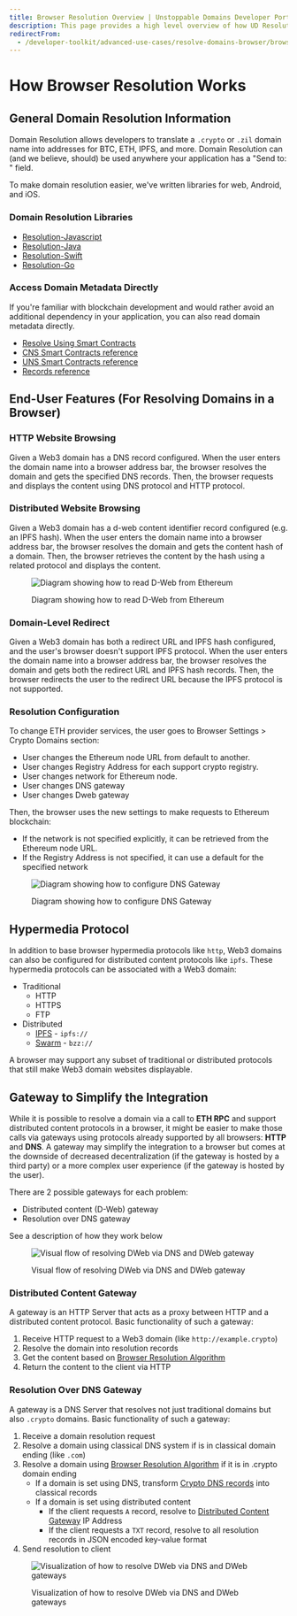 ```yaml
---
title: Browser Resolution Overview | Unstoppable Domains Developer Portal
description: This page provides a high level overview of how UD Resolution works when resolving domains using a traditional HTTP Web Browser or a DApp Browser.
redirectFrom:
  - /developer-toolkit/advanced-use-cases/resolve-domains-browser/browser-resolution-overview/
---
```


# How Browser Resolution Works

## General Domain Resolution Information

Domain Resolution allows developers to translate a `.crypto` or `.zil` domain name into addresses for BTC, ETH, IPFS, and more. Domain Resolution can (and we believe, should) be used anywhere your application has a "Send to: " field.

To make domain resolution easier, we've written libraries for web, Android, and iOS.

### Domain Resolution Libraries

- [Resolution-Javascript](/resolution/sdks-and-libraries/javascript.md)
- [Resolution-Java](/resolution/sdks-and-libraries/java.md)
- [Resolution-Swift](/resolution/sdks-and-libraries/swift.md)
- [Resolution-Go](/resolution/sdks-and-libraries/go.md)

### Access Domain Metadata Directly

If you're familiar with blockchain development and would rather avoid an additional dependency in your application, you can also read domain metadata directly.

- [Resolve Using Smart Contracts](/smart-contracts/quick-start/resolve-domains.md)
- [CNS Smart Contracts reference](/smart-contracts/contract-reference/cns-smart-contracts.md)
- [UNS Smart Contracts reference](/smart-contracts/contract-reference/uns-smart-contracts.md)
- [Records reference](/resolution/records-reference.md)

## End-User Features (For Resolving Domains in a Browser)

### HTTP Website Browsing

Given a Web3 domain has a DNS record configured. When the user enters the domain name into a browser address bar, the browser resolves the domain and gets the specified DNS records. Then, the browser requests and displays the content using DNS protocol and HTTP protocol.

### Distributed Website Browsing

Given a Web3 domain has a d-web content identifier record configured (e.g. an IPFS hash). When the user enters the domain name into a browser address bar, the browser resolves the domain and gets the content hash of a domain. Then, the browser retrieves the content by the hash using a related protocol and displays the content.

<figure>

![Diagram showing how to read D-Web from Ethereum](/images/overview_read_dweb_website_from_ethereum_and_decentralized_network.png "#width=75%")

<figcaption>Diagram showing how to read D-Web from Ethereum</figcaption>
</figure>

### Domain-Level Redirect

Given a Web3 domain has both a redirect URL and IPFS hash configured, and the user's browser doesn't support IPFS protocol. When the user enters the domain name into a browser address bar, the browser resolves the domain and gets both the redirect URL and IPFS hash records. Then, the browser redirects the user to the redirect URL because the IPFS protocol is not supported.

### Resolution Configuration

To change ETH provider services, the user goes to Browser Settings > Crypto Domains section:

- User changes the Ethereum node URL from default to another.
- User changes Registry Address for each support crypto registry.
- User changes network for Ethereum node.
- User changes DNS gateway
- User changes Dweb gateway

Then, the browser uses the new settings to make requests to Ethereum blockchain:

- If the network is not specified explicitly, it can be retrieved from the Ethereum node URL.
- If the Registry Address is not specified, it can use a default for the specified network

<figure>

![Diagram showing how to configure DNS Gateway](/images/configure_dns_gateway.png "#width=75%")

<figcaption>Diagram showing how to configure DNS Gateway</figcaption>
</figure>

## Hypermedia Protocol

In addition to base browser hypermedia protocols like `http`, Web3 domains can also be configured for distributed content protocols like `ipfs`. These hypermedia protocols can be associated with a Web3 domain:

- Traditional
  - HTTP
  - HTTPS
  - FTP
- Distributed
  - [IPFS](https://en.wikipedia.org/wiki/InterPlanetary_File_System) - `ipfs://`
  - [Swarm](https://docs.ethswarm.org/docs/) - `bzz://`

A browser may support any subset of traditional or distributed protocols that still make Web3 domain websites displayable.

## Gateway to Simplify the Integration

While it is possible to resolve a domain via a call to **ETH RPC** and support distributed content protocols in a browser, it might be easier to make those calls via gateways using protocols already supported by all browsers: **HTTP** and **DNS**. A gateway may simplify the integration to a browser but comes at the downside of decreased decentralization (if the gateway is hosted by a third party) or a more complex user experience (if the gateway is hosted by the user).

There are 2 possible gateways for each problem:

- Distributed content (D-Web) gateway
- Resolution over DNS gateway

See a description of how they work below

<figure>

![Visual flow of resolving DWeb via DNS and DWeb gateway](/images/overview_dweb_website_via_dns_dweb_gateways.png "#width=75%")

<figcaption>Visual flow of resolving DWeb via DNS and DWeb gateway</figcaption>
</figure>

### Distributed Content Gateway

A gateway is an HTTP Server that acts as a proxy between HTTP and a distributed content protocol. Basic functionality of such a gateway:

1. Receive HTTP request to a Web3 domain (like `http://example.crypto`)
2. Resolve the domain into resolution records
3. Get the content based on [Browser Resolution Algorithm](algorithm.md)
4. Return the content to the client via HTTP

### Resolution Over DNS Gateway

A gateway is a DNS Server that resolves not just traditional domains but also `.crypto` domains. Basic functionality of such a gateway:

1. Receive a domain resolution request
2. Resolve a domain using classical DNS system if is in classical domain ending (like `.com`)
3. Resolve a domain using [Browser Resolution Algorithm](algorithm.md) if it is in .crypto domain ending
   - If a domain is set using DNS, transform [Crypto DNS records](algorithm.md#dns-records) into classical records
   - If a domain is set using distributed content
     - If the client requests `A` record, resolve to [Distributed Content Gateway](#distributed-content-gateway) IP Address
     - If the client requests a `TXT` record, resolve to all resolution records in JSON encoded key-value format
4. Send resolution to client

<figure>

![Visualization of how to resolve DWeb via DNS and DWeb gateways](/images/resolve_dweb_website_via_dns_gateway_and_dweb_gateway.png "#width=75%")

<figcaption>Visualization of how to resolve DWeb via DNS and DWeb gateways</figcaption>
</figure>
